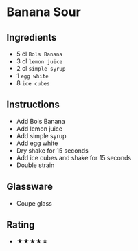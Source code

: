 # Banana Sour

## Ingredients
- 5 cl `Bols Banana`
- 3 cl `lemon juice`
- 2 cl `simple syrup`
- 1 `egg white`
- 8 `ice cubes`

## Instructions
- Add Bols Banana
- Add lemon juice
- Add simple syrup
- Add egg white
- Dry shake for 15 seconds
- Add ice cubes and shake for 15 seconds
- Double strain

## Glassware
- Coupe glass

## Rating
- ★★★★☆